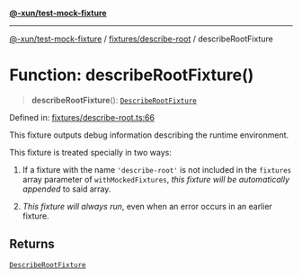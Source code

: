 [**@-xun/test-mock-fixture**](../../../README.md)

***

[@-xun/test-mock-fixture](../../../README.md) / [fixtures/describe-root](../README.md) / describeRootFixture

# Function: describeRootFixture()

> **describeRootFixture**(): [`DescribeRootFixture`](../type-aliases/DescribeRootFixture.md)

Defined in: [fixtures/describe-root.ts:66](https://github.com/Xunnamius/test-utils/blob/092a311cd9c7e00a7eedfbb90eacd9e7f2fb0150/packages/test-mock-fixture/src/fixtures/describe-root.ts#L66)

This fixture outputs debug information describing the runtime environment.

This fixture is treated specially in two ways:

1. If a fixture with the name `'describe-root'` is not included in the
   `fixtures` array parameter of `withMockedFixtures`, _this fixture will be
   automatically appended_ to said array.

2. _This fixture will always run_, even when an error occurs in an earlier
   fixture.

## Returns

[`DescribeRootFixture`](../type-aliases/DescribeRootFixture.md)
